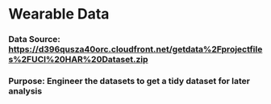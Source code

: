 # Wearable Data

### Data Source: https://d396qusza40orc.cloudfront.net/getdata%2Fprojectfiles%2FUCI%20HAR%20Dataset.zip 

### Purpose: Engineer the datasets to get a tidy dataset for later analysis

